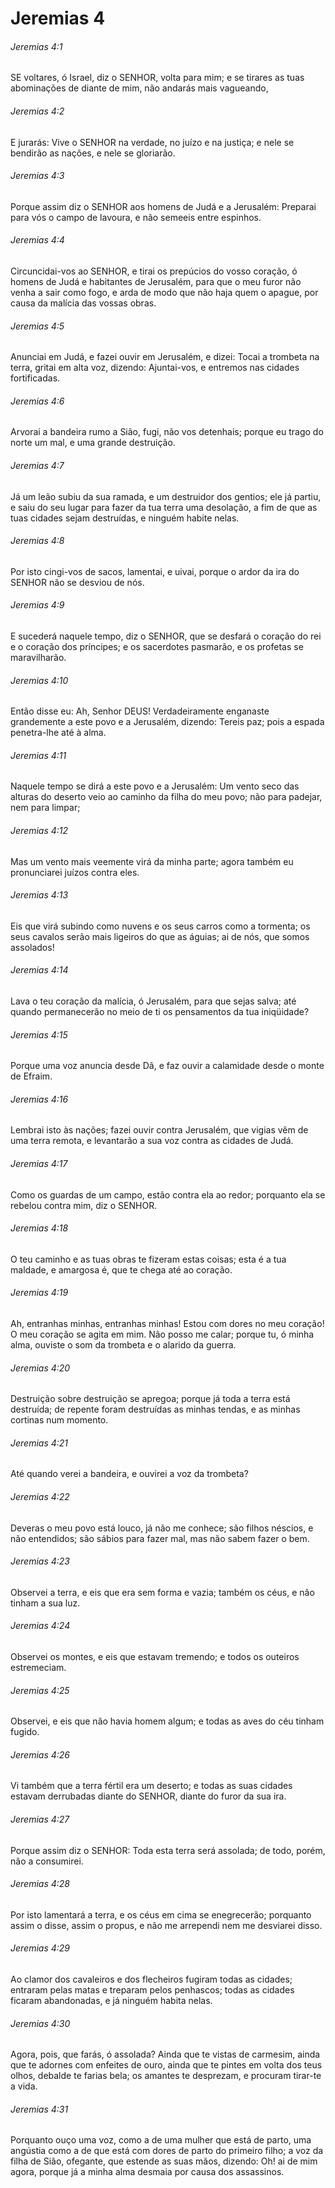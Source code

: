 # Jeremias 4

###### Jeremias 4:1

SE voltares, ó Israel, diz o SENHOR, volta para mim; e se tirares as tuas abominações de diante de mim, não andarás mais vagueando,

###### Jeremias 4:2

E jurarás: Vive o SENHOR na verdade, no juízo e na justiça; e nele se bendirão as nações, e nele se gloriarão.

###### Jeremias 4:3

Porque assim diz o SENHOR aos homens de Judá e a Jerusalém: Preparai para vós o campo de lavoura, e não semeeis entre espinhos.

###### Jeremias 4:4

Circuncidai-vos ao SENHOR, e tirai os prepúcios do vosso coração, ó homens de Judá e habitantes de Jerusalém, para que o meu furor não venha a sair como fogo, e arda de modo que não haja quem o apague, por causa da malícia das vossas obras.

###### Jeremias 4:5

Anunciai em Judá, e fazei ouvir em Jerusalém, e dizei: Tocai a trombeta na terra, gritai em alta voz, dizendo: Ajuntai-vos, e entremos nas cidades fortificadas.

###### Jeremias 4:6

Arvorai a bandeira rumo a Sião, fugi, não vos detenhais; porque eu trago do norte um mal, e uma grande destruição.

###### Jeremias 4:7

Já um leão subiu da sua ramada, e um destruidor dos gentios; ele já partiu, e saiu do seu lugar para fazer da tua terra uma desolação, a fim de que as tuas cidades sejam destruídas, e ninguém habite nelas.

###### Jeremias 4:8

Por isto cingi-vos de sacos, lamentai, e uivai, porque o ardor da ira do SENHOR não se desviou de nós.

###### Jeremias 4:9

E sucederá naquele tempo, diz o SENHOR, que se desfará o coração do rei e o coração dos príncipes; e os sacerdotes pasmarão, e os profetas se maravilharão.

###### Jeremias 4:10

Então disse eu: Ah, Senhor DEUS! Verdadeiramente enganaste grandemente a este povo e a Jerusalém, dizendo: Tereis paz; pois a espada penetra-lhe até à alma.

###### Jeremias 4:11

Naquele tempo se dirá a este povo e a Jerusalém: Um vento seco das alturas do deserto veio ao caminho da filha do meu povo; não para padejar, nem para limpar;

###### Jeremias 4:12

Mas um vento mais veemente virá da minha parte; agora também eu pronunciarei juízos contra eles.

###### Jeremias 4:13

Eis que virá subindo como nuvens e os seus carros como a tormenta; os seus cavalos serão mais ligeiros do que as águias; ai de nós, que somos assolados!

###### Jeremias 4:14

Lava o teu coração da malícia, ó Jerusalém, para que sejas salva; até quando permanecerão no meio de ti os pensamentos da tua iniqüidade?

###### Jeremias 4:15

Porque uma voz anuncia desde Dã, e faz ouvir a calamidade desde o monte de Efraim.

###### Jeremias 4:16

Lembrai isto às nações; fazei ouvir contra Jerusalém, que vigias vêm de uma terra remota, e levantarão a sua voz contra as cidades de Judá.

###### Jeremias 4:17

Como os guardas de um campo, estão contra ela ao redor; porquanto ela se rebelou contra mim, diz o SENHOR.

###### Jeremias 4:18

O teu caminho e as tuas obras te fizeram estas coisas; esta é a tua maldade, e amargosa é, que te chega até ao coração.

###### Jeremias 4:19

Ah, entranhas minhas, entranhas minhas! Estou com dores no meu coração! O meu coração se agita em mim. Não posso me calar; porque tu, ó minha alma, ouviste o som da trombeta e o alarido da guerra.

###### Jeremias 4:20

Destruição sobre destruição se apregoa; porque já toda a terra está destruída; de repente foram destruídas as minhas tendas, e as minhas cortinas num momento.

###### Jeremias 4:21

Até quando verei a bandeira, e ouvirei a voz da trombeta?

###### Jeremias 4:22

Deveras o meu povo está louco, já não me conhece; são filhos néscios, e não entendidos; são sábios para fazer mal, mas não sabem fazer o bem.

###### Jeremias 4:23

Observei a terra, e eis que era sem forma e vazia; também os céus, e não tinham a sua luz.

###### Jeremias 4:24

Observei os montes, e eis que estavam tremendo; e todos os outeiros estremeciam.

###### Jeremias 4:25

Observei, e eis que não havia homem algum; e todas as aves do céu tinham fugido.

###### Jeremias 4:26

Vi também que a terra fértil era um deserto; e todas as suas cidades estavam derrubadas diante do SENHOR, diante do furor da sua ira.

###### Jeremias 4:27

Porque assim diz o SENHOR: Toda esta terra será assolada; de todo, porém, não a consumirei.

###### Jeremias 4:28

Por isto lamentará a terra, e os céus em cima se enegrecerão; porquanto assim o disse, assim o propus, e não me arrependi nem me desviarei disso.

###### Jeremias 4:29

Ao clamor dos cavaleiros e dos flecheiros fugiram todas as cidades; entraram pelas matas e treparam pelos penhascos; todas as cidades ficaram abandonadas, e já ninguém habita nelas.

###### Jeremias 4:30

Agora, pois, que farás, ó assolada? Ainda que te vistas de carmesim, ainda que te adornes com enfeites de ouro, ainda que te pintes em volta dos teus olhos, debalde te farias bela; os amantes te desprezam, e procuram tirar-te a vida.

###### Jeremias 4:31

Porquanto ouço uma voz, como a de uma mulher que está de parto, uma angústia como a de que está com dores de parto do primeiro filho; a voz da filha de Sião, ofegante, que estende as suas mãos, dizendo: Oh! ai de mim agora, porque já a minha alma desmaia por causa dos assassinos.

